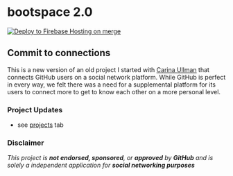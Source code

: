 # bootspace 2.0

[![Deploy to Firebase Hosting on merge](https://github.com/rlgerma/bootspacetwo/actions/workflows/firebase-hosting-merge.yml/badge.svg)](https://github.com/rlgerma/bootspacetwo/actions/workflows/firebase-hosting-merge.yml)

## Commit to connections

This is a new version of an old project I started with [Carina Ullman](https://github.com/carinalullman) that connects GitHub users on a social network platform. While GitHub is perfect in every way, we felt there was a need for a supplemental platform for its users to connect more to get to know each other on a more personal level.

### Project Updates

- see [projects](https://github.com/rlgerma92/bootspacetwo/projects) tab

### Disclaimer

_This project is **not endorsed, sponsored**, or **approved** by **GitHub** and is solely a independent application for **social networking purposes**_
